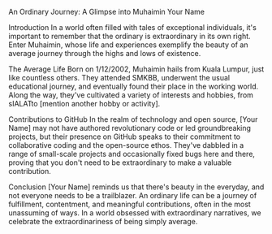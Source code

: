 An Ordinary Journey: A Glimpse into Muhaimin
Your Name

Introduction
In a world often filled with tales of exceptional individuals, it's important to remember that the ordinary is extraordinary in its own right. Enter Muhaimin, whose life and experiences exemplify the beauty of an average journey through the highs and lows of existence.

The Average Life
Born on 1/12/2002, Muhaimin hails from Kuala Lumpur, just like countless others. They attended SMKBB, underwent the usual educational journey, and eventually found their place in the working world. Along the way, they've cultivated a variety of interests and hobbies, from sIALATto [mention another hobby or activity].

Contributions to GitHub
In the realm of technology and open source, [Your Name] may not have authored revolutionary code or led groundbreaking projects, but their presence on GitHub speaks to their commitment to collaborative coding and the open-source ethos. They've dabbled in a range of small-scale projects and occasionally fixed bugs here and there, proving that you don't need to be extraordinary to make a valuable contribution.

Conclusion
[Your Name] reminds us that there's beauty in the everyday, and not everyone needs to be a trailblazer. An ordinary life can be a journey of fulfillment, contentment, and meaningful contributions, often in the most unassuming of ways. In a world obsessed with extraordinary narratives, we celebrate the extraordinariness of being simply average.

